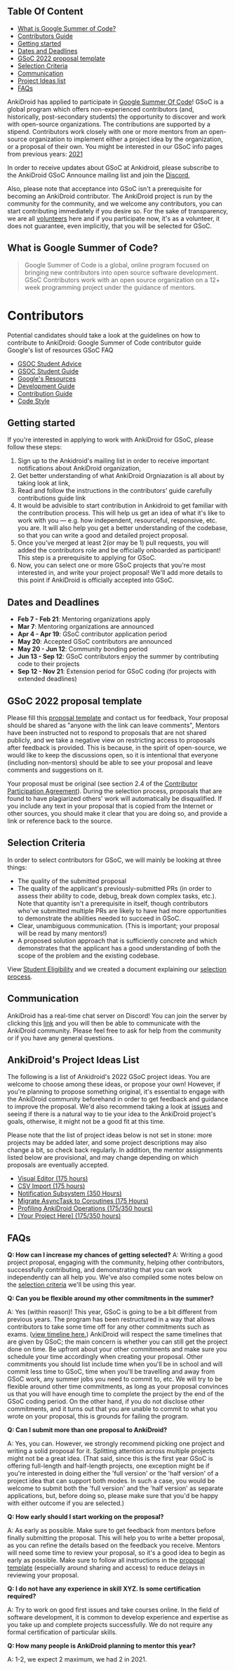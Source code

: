 ## Table Of Content 
* [What is Google Summer of Code?](#what_is_gsoc)  
* [Contributors Guide](#contributors) 
* [Getting started](#getting_started) 
* [Dates and Deadlines](#timeline) 
* [GSoC 2022 proposal template](#template) 
* [Selection Criteria](#selection_criteria) 
* [Communication](#communication) 
* [Project Ideas list](#project_list) 
* [FAQs](#faqs) 


AnkiDroid has applied to participate in [Google Summer Of Code](https://summerofcode.withgoogle.com/)! GSoC is a global program which offers non-experienced contributors (and, historically, post-secondary students) the opportunity to discover and work with open-source organizations. The contributions are supported by a stipend. Contributors work closely with one or more mentors from an open-source organization to implement either a project idea by the organization, or a proposal of their own. You might be interested in our GSoC info pages from previous years: [2021](https://github.com/ankidroid/Anki-Android/wiki/Google-Summer-of-Code-2021)

In order to receive updates about GSoC at Ankidroid, please subscribe to the AnkiDroid GSoC Announce mailing list and join the [Discord](https://discord.com/invite/qjzcRTx),

Also, please note that acceptance into GSoC isn't a prerequisite for becoming an AnkiDroid contributor. The AnkiDroid project is run by the community for the community, and we welcome any contributors, you can start contributing immediately if you desire so. For the sake of transparency, we are all [volunteers](https://github.com/ankidroid/Anki-Android/wiki/OpenCollective-Payment-Process) here and if you participate now, it's as a volunteer, it does not guarantee, even implicitly, that you will be selected for GSoC.

<a name="what_is_gsoc"/>

## What is Google Summer of Code?
> Google Summer of Code is a global, online program focused on bringing new contributors into open source software development. GSoC Contributors work with an open source organization on a 12+ week programming project under the guidance of mentors.

<a name="contributors"/>

# Contributors
Potential candidates should take a look at the guidelines on how to contribute to AnkiDroid:
Google Summer of Code contributor guide
Google's list of resources
GSoC FAQ


* [GSOC Student Advice](https://developers.google.com/open-source/gsoc/faq#what_are_the_eligibility_requirements_for_participation)
* [GSOC Student Guide](https://google.github.io/gsocguides/student/)
* [Google's Resources](https://developers.google.com/open-source/gsoc/resources/)
* [Development Guide](https://github.com/ankidroid/Anki-Android/wiki/Development-Guide)
* [Contribution Guide](https://github.com/ankidroid/Anki-Android/wiki/Contributing)
* [Code Style](https://github.com/ankidroid/Anki-Android/wiki/Code-style)


<a name="getting_started"/>

## Getting started
If you're interested in applying to work with AnkiDroid for GSoC, please follow these steps:
1. Sign up to the Ankidroid's mailing list in order to receive important notifications about AnkiDroid organization,
1. Get better understanding of what AnkiDroid Orgniazation is all about by taking look at link,
1. Read and follow the instructions in the contributors' guide carefully contributions guide link
1. It would be advisible to start contribution in Ankidroid to get familiar with the contribution process. This will help us get an idea of what it's like to work with you — e.g. how independent, resourceful, responsive, etc. you are. It will also help you get a better understanding of the codebase, so that you can write a good and detailed project proposal.
1. Once you've merged at least 2(or may be 1) pull requests, you will added the contributors role and be officially onboarded as participant! This step is a prerequisite to applying for GSoC.
1. Now, you can select one or more GSoC projects that you're most interested in, and write your project proposal! We'll add more details to this point if AnkiDroid is officially accepted into GSoC.

<a name="timeline"/>

## Dates and Deadlines
* **Feb 7 - Feb 21**: Mentoring organizations apply
* **Mar 7**: Mentoring organizations are announced
* **Apr 4 - Apr 19**: GSoC contributor application period
* **May 20**: Accepted GSoC contributors are announced
* **May 20 - Jun 12**: Community bonding period
* **Jun 13 - Sep 12**: GSoC contributors enjoy the summer by contributing code to their projects
* **Sep 12 - Nov 21**: Extension period for GSoC coding (for projects with extended deadlines)

<a name="template"/>

## GSoC 2022 proposal template
Please fill this [proposal template](https://docs.google.com/document/d/1wfbNhWL-SoDVIzTeJ-QhuCd5yBy4hF-3P6wENOU8a_w) and contact us for feedback, 
Your proposal should be shared as "anyone with the link can leave comments", Mentors have been instructed not to respond to proposals that are not shared publicly, and we take a negative view on restricting access to proposals after feedback is provided. This is because, in the spirit of open-source, we would like to keep the discussions open, so it is intentional that everyone (including non-mentors) should be able to see your proposal and leave comments and suggestions on it.

Your proposal must be original (see section 2.4 of the [Contributor Participation Agreement](https://summerofcode.withgoogle.com/terms/contributor)). During the selection process, proposals that are found to have plagiarized others' work will automatically be disqualified. If you include any text in your proposal that is copied from the Internet or other sources, you should make it clear that you are doing so, and provide a link or reference back to the source.

<a name="selection_criteria"/>

## Selection Criteria

In order to select contributors for GSoC, we will mainly be looking at three things:
* The quality of the submitted proposal
* The quality of the applicant's previously-submitted PRs (in order to assess their ability to code, debug, break down complex tasks, etc.). Note that quantity isn't a prerequisite in itself, though contributors who've submitted multiple PRs are likely to have had more opportunities to demonstrate the abilities needed to succeed in GSoC.
* Clear, unambiguous communication. (This is important; your proposal will be read by many mentors!)
* A proposed solution approach that is sufficiently concrete and which demonstrates that the applicant has a good understanding of both the scope of the problem and the existing codebase.

View [Student Eligibility](https://developers.google.com/open-source/gsoc/faq#what_are_the_eligibility_requirements_for_participation) and we created a document explaining our [selection process](https://docs.google.com/document/d/15JH_3YtfTatdA4V3tZ_lwBibRRyTSFbpeCjpzhX3-y0/edit). 

<a name="communication"/>

## Communication

AnkiDroid has a real-time chat server on Discord! You can join the server by clicking this [link](https://discord.com/invite/qjzcRTx) and you will then be able to communicate with the AnkiDroid community. Please feel free to ask for help from the community or if you have any general questions.

<a name="project_list"/>

## AnkiDroid's Project Ideas List
The following is a list of Ankidroid's 2022 GSoC project ideas. You are welcome to choose among these ideas, or propose your own! However, if you're planning to propose something original, it's essential to engage with the AnkiDroid community beforehand in order to get feedback and guidance to improve the proposal. We'd also recommend taking a look at [issues](https://github.com/ankidroid/Anki-Android/issues) and seeing if there is a natural way to tie your idea to the AnkiDroid project's goals, otherwise, it might not be a good fit at this time.

Please note that the list of project ideas below is not set in stone: more projects may be added later, and some project descriptions may also change a bit, so check back regularly. In addition, the mentor assignments listed below are provisional, and may change depending on which proposals are eventually accepted.

* [Visual Editor (175 hours)](https://docs.google.com/document/d/1_zFnFcFqjlUUnmSYrlVG6Qz7ZKt5cImfJ6ublH3oC1M/edit#heading=h.ekho6obdc4gt)
* [CSV Import (175 hours)](https://docs.google.com/document/d/1_zFnFcFqjlUUnmSYrlVG6Qz7ZKt5cImfJ6ublH3oC1M/edit#heading=h.5x0k15t9psv4)
* [Notification Subsystem (350 Hours)](https://docs.google.com/document/d/1_zFnFcFqjlUUnmSYrlVG6Qz7ZKt5cImfJ6ublH3oC1M/edit#heading=h.rru9b6mnjsho)
* [Migrate AsyncTask to Coroutines (175 Hours)](https://docs.google.com/document/d/1_zFnFcFqjlUUnmSYrlVG6Qz7ZKt5cImfJ6ublH3oC1M/edit#heading=h.lv4kv5wjyz13)
* [Profiling AnkiDroid Operations (175/350 hours)](https://docs.google.com/document/d/1_zFnFcFqjlUUnmSYrlVG6Qz7ZKt5cImfJ6ublH3oC1M/edit#heading=h.uodq9mkp8zem)
* [[Your Project Here] (175/350 hours)](https://docs.google.com/document/d/1_zFnFcFqjlUUnmSYrlVG6Qz7ZKt5cImfJ6ublH3oC1M/edit#heading=h.tg4bb877bpa3)


<a name="faqs"/>

## FAQs
**Q: How can I increase my chances of getting selected?**
A: Writing a good project proposal, engaging with the community, helping other contributors, successfully contributing, and demonstrating that you can work independently can all help you. We've also compiled some notes below on the [selection criteria](#selection_criteria) we'll be using this year.

**Q: Can you be flexible around my other commitments in the summer?**

A: Yes (within reason)! This year, GSoC is going to be a bit different from previous years. The program has been restructured in a way that allows contributors to take some time off for any other commitments such as exams. ([view timeline here.](https://developers.google.com/open-source/gsoc/timeline)) AnkiDroid will respect the same timelines that are given by GSoC; the main concern is whether you can still get the project done on time. Be upfront about your other commitments and make sure you schedule your time accordingly when creating your proposal. Other commitments you should list include time when you'll be in school and will commit less time to GSoC, time when you'll be travelling and away from GSoC work, any summer jobs you need to commit to, etc. We will try to be flexible around other time commitments, as long as your proposal convinces us that you will have enough time to complete the project by the end of the GSoC coding period. On the other hand, if you do not disclose other commitments, and it turns out that you are unable to commit to what you wrote on your proposal, this is grounds for failing the program.

**Q: Can I submit more than one proposal to AnkiDroid?**

A: Yes, you can. However, we strongly recommend picking one project and writing a solid proposal for it. Splitting attention across multiple projects might not be a great idea. (That said, since this is the first year GSoC is offering full-length and half-length projects, one exception might be if you're interested in doing either the 'full version' or the 'half version' of a project idea that can support both modes. In such a case, you would be welcome to submit both the 'full version' and the 'half version' as separate applications, but, before doing so, please make sure that you'd be happy with either outcome if you are selected.)

**Q: How early should I start working on the proposal?**

A: As early as possible. Make sure to get feedback from mentors before finally submitting the proposal. This will help you to write a better proposal, as you can refine the details based on the feedback you receive. Mentors will need some time to review your proposal, so it's a good idea to begin as early as possible. Make sure to follow all instructions in the [proposal template](https://docs.google.com/document/d/1wfbNhWL-SoDVIzTeJ-QhuCd5yBy4hF-3P6wENOU8a_w/edit) (especially around sharing and access) to reduce delays in reviewing your proposal.

**Q: I do not have any experience in skill XYZ. Is some certification required?**

A: Try to work on good first issues and take courses online. In the field of software development, it is common to develop experience and expertise as you take up and complete projects successfully. We do not require any formal certification of particular skills.

**Q: How many people is AnkiDroid planning to mentor this year?**

A: 1-2, we expect 2 maximum, we had 2 in 2021.  


